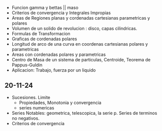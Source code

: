- Funcion gamma y bettas || maso
- Criterios de convergencia y Integrales Impropias
- Areas de Regiones planas y cordenadas cartesianas parametricas y polares
- Volumen de un solido de revolucion : disco, capas cilindricas.
- Formulas de Transformacion
- Graficas de cordenadas polares
- Longitud de arco de una curva en coordenas cartesianas polares y parametricas
- Areas con cordenadas polares y parametricas
- Centro de Masa de un sistema de particulas, Centroide, Teorema de Pappus-Guldin
- Aplicacion: Trabajo, fuerza por un liquido
## 20-11-24
- Sucesiones. Limite
    - Propiedades, Monotonia y convergencia
    - series numericas
- Series Notables: geometrica, telescopica, la serie p. Series de terminos no negativos.
- Criterios de convergencia
